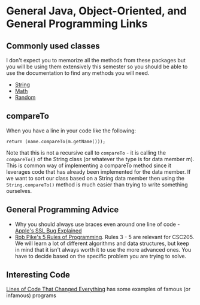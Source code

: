 # General Java, Object-Oriented, and General Programming Links

## Commonly used classes

I don't expect you to memorize all the methods from these packages but you will be using them extensively this semester so you should be able to use the documentation to find any methods you will need.

- [String](http://docs.oracle.com/javase/8/docs/api/java/lang/String.html)
- [Math](http://docs.oracle.com/javase/8/docs/api/java/lang/Math.html)
- [Random](http://docs.oracle.com/javase/8/docs/api/java/util/Random.html)

## compareTo

When you have a line in your code like the following:

```java)
return (name.compareTo(m.getName()));
```

Note that this is not a recursive call to ```compareTo``` - it is calling the ```compareTo()``` of the String class (or whatever the type is for data member m).  This is common way of implementing a compareTo method since it leverages code that has already been implemented for the data member.  If we want to sort our class based on a String data member then using the ```String.compareTo()``` method is much easier than trying to write something ourselves.

## General Programming Advice

- Why you should always use braces even around one line of code - [Apple's SSL Bug Explained](https://nakedsecurity.sophos.com/2014/02/24/anatomy-of-a-goto-fail-apples-ssl-bug-explained-plus-an-unofficial-patch/)
- [Rob Pike's 5 Rules of Programming](http://users.ece.utexas.edu/~adnan/pike.html).  Rules 3 - 5 are relevant for CSC205. We will learn a lot of different algorithms and data structures, but keep in mind that it isn't always worth it to use the more advanced ones. You have to decide based on the specific problem you are trying to solve.

## Interesting Code

[Lines of Code That Changed Everything](https://slate.com/technology/2019/10/consequential-computer-code-software-history.html) has some examples of famous (or infamous) programs
